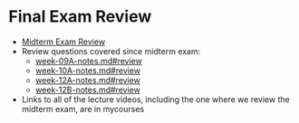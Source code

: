# Final Exam Review


- [Midterm Exam Review](../exams/midterm-exam-review.md)
- Review questions covered since midterm exam:
  - [week-09A-notes.md#review](./week-09A-notes.md#review)
  - [week-10A-notes.md#review](./week-10A-notes.md#review)
  - [week-12A-notes.md#review](./week-12A-notes.md#review)
  - [week-12B-notes.md#review](./week-12B-notes.md#review)
- Links to all of the lecture videos, including the one where we review the midterm exam, are in mycourses
